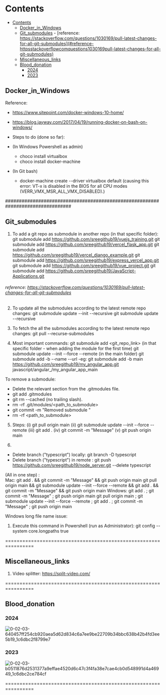 # Contents
- [Contents](#contents)
  - [Docker\_in\_Windows](#docker_in_windows)
  - [Git\_submodules](#git_submodules)
          - [reference: https://stackoverflow.com/questions/1030169/pull-latest-changes-for-all-git-submodules](#reference-httpsstackoverflowcomquestions1030169pull-latest-changes-for-all-git-submodules)
  - [Miscellaneous\_links](#miscellaneous_links)
  - [Blood\_donation](#blood_donation)
    - [2024](#2024)
    - [2023](#2023)



## Docker_in_Windows 

Reference:
- https://www.sitepoint.com/docker-windows-10-home/
- https://blog.jayway.com/2017/04/19/running-docker-on-bash-on-windows/

- Steps to do (done so far):
 - (In Windows Powershell as admin)
    -   choco install virtualbox
    -   choco install docker-machine
 - (In Git bash)
    -   docker-machine create --driver virtualbox default (causing this error: VT-x is disabled in the BIOS for all CPU modes (VERR_VMX_MSR_ALL_VMX_DISABLED).)

################################################################################

## Git_submodules

1. To add a git repo as submodule in another repo (in that specific folder):
git submodule add https://github.com/sreegithub19/vuejs_training.git
git submodule add https://github.com/sreegithub19/vercel_flask_app.git
git submodule add https://github.com/sreegithub19/vercel_django_example.git
git submodule add https://github.com/sreegithub19/express_vercel_app.git
git submodule add https://github.com/sreegithub19/vue_project.git
git submodule add https://github.com/sreegithub19/JavaScript-Applications.git

###### reference: https://stackoverflow.com/questions/1030169/pull-latest-changes-for-all-git-submodules
2. To update all the submodules according to the latest remote repo changes:
git submodule update --init --recursive
git submodule update --recursive


3. To fetch the all the submodules according to the latest remote repo changes:
git pull --recurse-submodules


4. Most important commands: 
git submodule add <git_repo_link>   (in that specific folder - when adding the module for the first time)
git submodule update --init --force --remote   (in the main folder)
git submodule add -b <branch A> --name <name A> --url <path A> 
 -eg:  git submodule add -b main https://github.com/sreegithub19/my_angular_app.git javascript/angular_/my_angular_app_main

To remove a submodule:
 - Delete the relevant section from the .gitmodules file.
 - git add .gitmodules
 - git rm --cached <path-to-submodule>  (no trailing slash).
 - rm -rf .git/modules/<path_to_submodule>
 - git commit -m "Removed submodule <name>"
 - rm -rf <path_to_submodule>

5. Steps:
(i) git pull origin main
(ii) git submodule update --init --force --remote
(iii) git add .
(iv) git commit -m "Message"
(v) git push origin main

6. 
- Delete branch ("typescript") locally: git branch -D typescript
- Delete branch ("typescript") in remote : git push https://github.com/sreegithub19/node_server.git --delete typescript


(All in one step) :  
Mac:
git add . && git commit -m "Message" && git push origin main
git pull origin main && git submodule update --init --force --remote && git add . && git commit -m "Message" && git push origin main
Windows:
git add . ; git commit -m "Message" ; git push origin main
git pull origin main ; git submodule update --init --force --remote ; git add . ; git commit -m "Message" ; git push origin main


Windows long file name issue:
1. Execute this command in Powershell (run as Administrator):  git config --system core.longpaths true

================================================================
## Miscellaneous_links

1. Video splitter:
https://split-video.com/

================================================================

## Blood_donation

### 2024
![0-02-03-640457ff254cb920aea5d62d834c6a7ee9be22709b34bbc638b42b4fd3ee5b19_1c6dbc2f8799e7](https://github.com/sreegithub19/extra_curricular/assets/55496113/44d0a35f-623b-433f-a32d-e3304a9fb857)

### 2023
![0-02-03-b0511876d2531377a9effae4520d6c47c3f4fa38e7cae4cb0d548991d4a46949_1c6dbc2ce784cf](https://github.com/sreegithub19/extra_curricular/assets/55496113/de867cd7-52e8-4905-93d0-fb9871aa45a1)



================================================================
